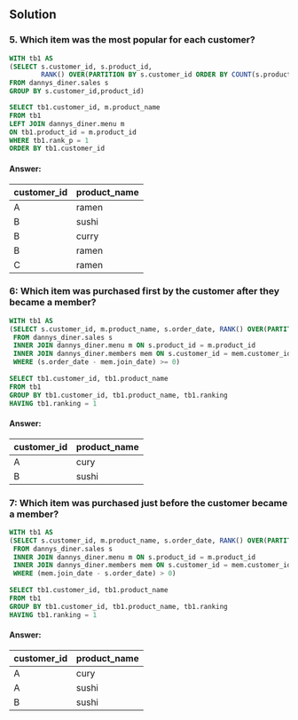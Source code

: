 ## Solution


### 5. Which item was the most popular for each customer?
````sql
WITH tb1 AS
(SELECT s.customer_id, s.product_id, 
        RANK() OVER(PARTITION BY s.customer_id ORDER BY COUNT(s.product_id) desc) AS rank_p
FROM dannys_diner.sales s
GROUP BY s.customer_id,product_id)

SELECT tb1.customer_id, m.product_name
FROM tb1 
LEFT JOIN dannys_diner.menu m
ON tb1.product_id = m.product_id
WHERE tb1.rank_p = 1
ORDER BY tb1.customer_id
````
#### Answer:
| customer_id | product_name | 
| ----------- | ------------ |
| A           | ramen         |  
| B           | sushi        |  
| B           | curry        | 
| B           | ramen        | 
| C           | ramen        | 

### 6:  Which item was purchased first by the customer after they became a member?
````sql
WITH tb1 AS 
(SELECT s.customer_id, m.product_name, s.order_date, RANK() OVER(PARTITION BY s.customer_id ORDER BY (s.order_date - mem.join_date)) as ranking
 FROM dannys_diner.sales s
 INNER JOIN dannys_diner.menu m ON s.product_id = m.product_id
 INNER JOIN dannys_diner.members mem ON s.customer_id = mem.customer_id 
 WHERE (s.order_date - mem.join_date) >= 0)
 
SELECT tb1.customer_id, tb1.product_name
FROM tb1
GROUP BY tb1.customer_id, tb1.product_name, tb1.ranking
HAVING tb1.ranking = 1
````
#### Answer:
| customer_id | product_name | 
| ----------- | ------------ |
| A           | cury         |  
| B           | sushi        |  

### 7:  Which item was purchased just before the customer became a member?
````sql
WITH tb1 AS 
(SELECT s.customer_id, m.product_name, s.order_date, RANK() OVER(PARTITION BY s.customer_id ORDER BY (mem.join_date - s.order_date)) as ranking
 FROM dannys_diner.sales s
 INNER JOIN dannys_diner.menu m ON s.product_id = m.product_id
 INNER JOIN dannys_diner.members mem ON s.customer_id = mem.customer_id 
 WHERE (mem.join_date - s.order_date) > 0)
 
SELECT tb1.customer_id, tb1.product_name
FROM tb1
GROUP BY tb1.customer_id, tb1.product_name, tb1.ranking
HAVING tb1.ranking = 1
````

#### Answer:
| customer_id | product_name | 
| ----------- | ------------ |
| A           | cury         |  
| A           | sushi        |
| B           | sushi        |
